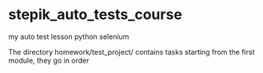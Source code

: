 # stepik_auto_tests_course
my auto test lesson python selenium

The directory homework/test_project/ contains tasks starting from the first module, they go in order

